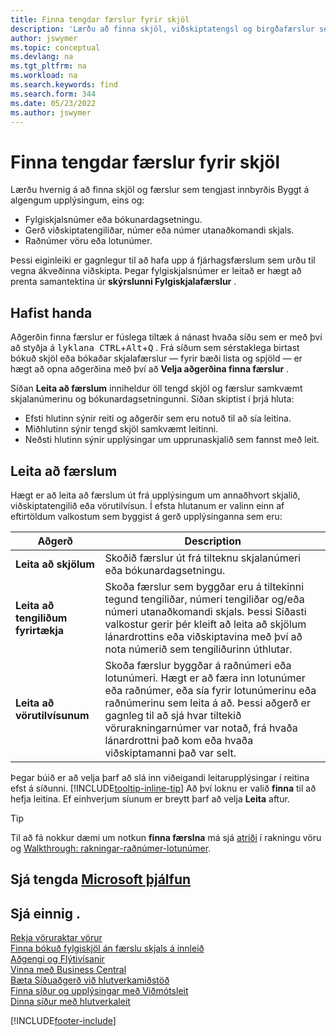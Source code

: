 ```yaml
---
title: Finna tengdar færslur fyrir skjöl
description: 'Lærðu að finna skjöl, viðskiptatengsl og birgðafærslur sem tengjast innbyrðis.'
author: jswymer
ms.topic: conceptual
ms.devlang: na
ms.tgt_pltfrm: na
ms.workload: na
ms.search.keywords: find
ms.search.form: 344
ms.date: 05/23/2022
ms.author: jswymer
---
```

# <a name="finding-related-entries-for-documents" />Finna tengdar færslur fyrir skjöl

Lærðu hvernig á að finna skjöl og færslur sem tengjast innbyrðis Byggt á algengum upplýsingum, eins og:

- Fylgiskjalsnúmer eða bókunardagsetningu.
- Gerð viðskiptatengiliðar, númer eða númer utanaðkomandi skjals.
- Raðnúmer vöru eða lotunúmer.

Þessi eiginleiki er gagnlegur til að hafa upp á fjárhagsfærslum sem urðu til vegna ákveðinna viðskipta. Þegar fylgiskjalsnúmer er leitað er hægt að prenta samantektina úr  **skýrslunni Fylgiskjalafærslur** .

## <a name="get-started" />Hafist handa

Aðgerðin finna færslur er fúslega tiltæk á nánast hvaða síðu sem er með því að styðja á  <kbd>lyklana CTRL</kbd>+<kbd>Alt</kbd>+<kbd>Q</kbd> . Frá síðum sem sérstaklega birtast bókuð skjöl eða bókaðar skjalafærslur &mdash; fyrir bæði lista og spjöld &mdash; er hægt að opna aðgerðina með því að  **Velja aðgerðina finna færslur** .

Síðan **Leita að færslum** inniheldur öll tengd skjöl og færslur samkvæmt skjalanúmerinu og bókunardagsetningunni. Síðan skiptist í þrjá hluta:

- Efsti hlutinn sýnir reiti og aðgerðir sem eru notuð til að sía leitina.
- Miðhlutinn sýnir tengd skjöl samkvæmt leitinni.
- Neðsti hlutinn sýnir upplýsingar um upprunaskjalið sem fannst með leit.

## <a name="search-for-entries" />Leita að færslum

Hægt er að leita að færslum út frá upplýsingum um annaðhvort skjalið, viðskiptatengilið eða vörutilvísun. Í efsta hlutanum er valinn einn af eftirtöldum valkostum sem byggist á gerð upplýsinganna sem eru:

|Aðgerð|Description|
|------|-----------|
| **Leita að skjölum** | Skoðið færslur út frá tilteknu skjalanúmeri eða bókunardagsetningu. |
| **Leita að tengiliðum fyrirtækja** | Skoða færslur sem byggðar eru á tiltekinni tegund tengiliðar, númeri tengiliðar og/eða númeri utanaðkomandi skjals. Þessi Síðasti valkostur gerir þér kleift að leita að skjölum lánardrottins eða viðskiptavina með því að nota númerið sem tengiliðurinn úthlutar. |
| **Leita að vörutilvísunum** | Skoða færslur byggðar á raðnúmeri eða lotunúmeri. Hægt er að færa inn lotunúmer eða raðnúmer, eða sía fyrir lotunúmerinu eða raðnúmerinu sem leita á að. Þessi aðgerð er gagnleg til að sjá hvar tiltekið vörurakningarnúmer var notað, frá hvaða lánardrottni það kom eða hvaða viðskiptamanni það var selt. |

Þegar búið er að velja þarf að slá inn viðeigandi leitarupplýsingar í reitina efst á síðunni. [!INCLUDE[tooltip-inline-tip](includes/tooltip-inline-tip_md.md)] Að því loknu er valið  **finna**  til að hefja leitina. Ef einhverjum síunum er breytt þarf að velja **Leita** aftur.

> [!TIP]
> Til að fá nokkur dæmi um notkun  **finna færslna** má sjá  [atriði](inventory-how-to-trace-item-tracked-items.md)  í rakningu vöru og  [Walkthrough: rakningar-raðnúmer-lotunúmer](walkthrough-tracing-serial-lot-numbers.md).

## <a name="see-related-microsoft-trainingtrainingmodulesuser-interface-dynamics-365-business-centralindex" />Sjá tengda [Microsoft þjálfun](/training/modules/user-interface-dynamics-365-business-central/index)

## <a name="see-also" />Sjá einnig .

[Rekja vöruraktar vörur](inventory-how-to-trace-item-tracked-items.md)  
[Finna bókuð fylgiskjöl án færslu skjals á innleið](across-how-find-posted-documents-without-income-document-records.md)  
[Aðgengi og Flýtivísanir](ui-accessibility.md)  
[Vinna með Business Central](ui-work-product.md)  
[Bæta Síðuaðgerð við hlutverkamiðstöð](ui-bookmarks.md)  
[Finna síður og upplýsingar með Viðmótsleit](ui-search.md)  
[Dinna síður með hlutverkaleit](ui-role-explorer.md)  

[!INCLUDE[footer-include](includes/footer-banner.md)]
